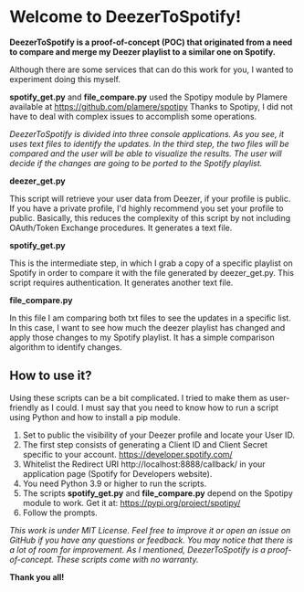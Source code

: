 # Welcome to DeezerToSpotify!

**DeezerToSpotify is a proof-of-concept (POC) that originated from a need to compare and merge my Deezer playlist to a similar one on Spotify.**

Although there are some services that can do this work for you, I wanted to experiment doing this myself.

**spotify_get.py** and **file_compare.py** used the Spotipy module by Plamere available at https://github.com/plamere/spotipy
Thanks to Spotipy, I did not have to deal with complex issues to accomplish some operations.

_DeezerToSpotify is divided into three console applications. As you see, it uses text files to identify the updates. In the third step, the two files will be compared and the user will be able to visualize  the results. The user will decide if the changes are going to be ported to the Spotify playlist._

**deezer_get.py**

This script will retrieve your user data from Deezer, if your profile is public.
If you have a private profile, I'd highly recommend you set your profile to public. Basically, this reduces the complexity of this script by not including OAuth/Token Exchange procedures.
It generates a text file.

**spotify_get.py**

This is the intermediate step, in which I grab a copy of a specific playlist on Spotify in order to compare it with the file generated by deezer_get.py. This script requires authentication.
It generates another text file.

**file_compare.py**

In this file I am comparing both txt files to see the updates in a specific list.
In this case, I want to see how much the deezer playlist has changed and apply those changes to my Spotify playlist.
It has a simple comparison algorithm to identify changes.

## How to use it?

Using these scripts can be a bit complicated. I tried to make them as user-friendly as I could.
I must say that you need to know how to run a script using Python and how to install a pip module.

1. Set to public the visibility of your Deezer profile and locate your User ID.
2. The first step consists of generating a Client ID and Client Secret specific to your account. https://developer.spotify.com/
3. Whitelist the Redirect URI http://localhost:8888/callback/ in your application page (Spotify for Developers website).
4. You need Python 3.9 or higher to run the scripts.
5. The scripts **spotify_get.py** and **file_compare.py** depend on the Spotipy module to work.
Get it at: https://pypi.org/project/spotipy/
6. Follow the prompts.

*This work is under MIT License.
Feel free to improve it or open an issue on GitHub if you have any questions or feedback.
You may notice that there is a lot of room for improvement. As I mentioned, DeezerToSpotify is a proof-of-concept.
These scripts come with no warranty.*

**Thank you all!**
